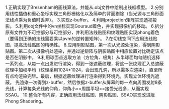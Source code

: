 1.正确实现了Bresenham的画线算法，并能从.obj文件中绘制出线框模型。
2.分别用线性插值和重心坐标实现三角形栅格化以及简单的背面剔除（当光源与三角形面法线点乘为负值时丢弃）。
3.实现z-buffer。
4.利用projection矩阵实现透视投影。
5.利用obj文件中的vn坐标实现Gouraud着色，并实现摄像机的移动。
6.拆分原有文件为不可控部分与可控部分，并利用法线贴图和纹理贴图实现phong着色（要得到正确的法线需要乘以pvm的逆转置矩阵）。
7.在切线空间下应用法线贴图，提高法线贴图的精确性。
8.应用阴影贴图，第一次从光源处渲染，得到阴影贴图。第二次从摄像机处渲染，并通过逆矩阵与阴影贴图中相应位置对比确定该点是否在阴影中。
9.利用球面点选取方法（方位角、极角）从半球面均匀随机选择一系列点，从每一点出发进行渲染，得到一张遮蔽纹理，将这一张纹理汇入总遮蔽纹理中加权平均（纹理采用1024*1024，会出现孔洞，所以需多次渲染），直至所有点均渲染完毕。最后，根据遮蔽纹理进行渲染得到环境光，实现立体环境光遮蔽。
先渲染一次得到z-buffer，然后依据z-buffer从屏幕的每一点向周围发射8条光线，计算每条光线的仰角，仰角小==周围平坦==接受光线多，从而实现SSAO。
10.整合所有内容，正确应用法线贴图、阴影贴图、SSAO实现改进版Phong Shadering。